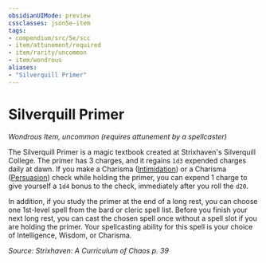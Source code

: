 ```yaml
---
obsidianUIMode: preview
cssclasses: json5e-item
tags:
- compendium/src/5e/scc
- item/attunement/required
- item/rarity/uncommon
- item/wondrous
aliases: 
- "Silverquill Primer"
---
```

# Silverquill Primer
*Wondrous Item, uncommon (requires attunement by a spellcaster)*  


The Silverquill Primer is a magic textbook created at Strixhaven's Silverquill College. The primer has 3 charges, and it regains `1d3` expended charges daily at dawn. If you make a Charisma ([Intimidation](/Systems/5e/rules/skills.md#Intimidation)) or a Charisma ([Persuasion](/Systems/5e/rules/skills.md#Persuasion)) check while holding the primer, you can expend 1 charge to give yourself a `1d4` bonus to the check, immediately after you roll the `d20`.

In addition, if you study the primer at the end of a long rest, you can choose one 1st-level spell from the bard or cleric spell list. Before you finish your next long rest, you can cast the chosen spell once without a spell slot if you are holding the primer. Your spellcasting ability for this spell is your choice of Intelligence, Wisdom, or Charisma.

*Source: Strixhaven: A Curriculum of Chaos p. 39*